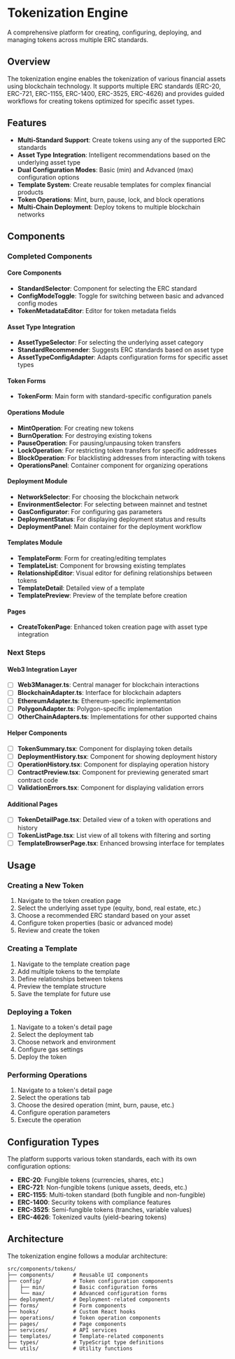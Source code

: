 # Tokenization Engine

A comprehensive platform for creating, configuring, deploying, and managing tokens across multiple ERC standards.

## Overview

The tokenization engine enables the tokenization of various financial assets using blockchain technology. It supports multiple ERC standards (ERC-20, ERC-721, ERC-1155, ERC-1400, ERC-3525, ERC-4626) and provides guided workflows for creating tokens optimized for specific asset types.

## Features

- **Multi-Standard Support**: Create tokens using any of the supported ERC standards
- **Asset Type Integration**: Intelligent recommendations based on the underlying asset type
- **Dual Configuration Modes**: Basic (min) and Advanced (max) configuration options
- **Template System**: Create reusable templates for complex financial products
- **Token Operations**: Mint, burn, pause, lock, and block operations
- **Multi-Chain Deployment**: Deploy tokens to multiple blockchain networks

## Components

### Completed Components

#### Core Components
- **StandardSelector**: Component for selecting the ERC standard
- **ConfigModeToggle**: Toggle for switching between basic and advanced config modes
- **TokenMetadataEditor**: Editor for token metadata fields

#### Asset Type Integration
- **AssetTypeSelector**: For selecting the underlying asset category
- **StandardRecommender**: Suggests ERC standards based on asset type
- **AssetTypeConfigAdapter**: Adapts configuration forms for specific asset types

#### Token Forms
- **TokenForm**: Main form with standard-specific configuration panels

#### Operations Module
- **MintOperation**: For creating new tokens
- **BurnOperation**: For destroying existing tokens
- **PauseOperation**: For pausing/unpausing token transfers
- **LockOperation**: For restricting token transfers for specific addresses
- **BlockOperation**: For blacklisting addresses from interacting with tokens
- **OperationsPanel**: Container component for organizing operations

#### Deployment Module
- **NetworkSelector**: For choosing the blockchain network
- **EnvironmentSelector**: For selecting between mainnet and testnet
- **GasConfigurator**: For configuring gas parameters
- **DeploymentStatus**: For displaying deployment status and results
- **DeploymentPanel**: Main container for the deployment workflow

#### Templates Module
- **TemplateForm**: Form for creating/editing templates
- **TemplateList**: Component for browsing existing templates
- **RelationshipEditor**: Visual editor for defining relationships between tokens
- **TemplateDetail**: Detailed view of a template
- **TemplatePreview**: Preview of the template before creation

#### Pages
- **CreateTokenPage**: Enhanced token creation page with asset type integration

### Next Steps

#### Web3 Integration Layer
- [ ] **Web3Manager.ts**: Central manager for blockchain interactions
- [ ] **BlockchainAdapter.ts**: Interface for blockchain adapters
- [ ] **EthereumAdapter.ts**: Ethereum-specific implementation
- [ ] **PolygonAdapter.ts**: Polygon-specific implementation
- [ ] **OtherChainAdapters.ts**: Implementations for other supported chains

#### Helper Components
- [ ] **TokenSummary.tsx**: Component for displaying token details
- [ ] **DeploymentHistory.tsx**: Component for showing deployment history
- [ ] **OperationHistory.tsx**: Component for displaying operation history
- [ ] **ContractPreview.tsx**: Component for previewing generated smart contract code
- [ ] **ValidationErrors.tsx**: Component for displaying validation errors

#### Additional Pages
- [ ] **TokenDetailPage.tsx**: Detailed view of a token with operations and history
- [ ] **TokenListPage.tsx**: List view of all tokens with filtering and sorting
- [ ] **TemplateBrowserPage.tsx**: Enhanced browsing interface for templates

## Usage

### Creating a New Token

1. Navigate to the token creation page
2. Select the underlying asset type (equity, bond, real estate, etc.)
3. Choose a recommended ERC standard based on your asset
4. Configure token properties (basic or advanced mode)
5. Review and create the token

### Creating a Template

1. Navigate to the template creation page
2. Add multiple tokens to the template
3. Define relationships between tokens
4. Preview the template structure
5. Save the template for future use

### Deploying a Token

1. Navigate to a token's detail page
2. Select the deployment tab
3. Choose network and environment
4. Configure gas settings
5. Deploy the token

### Performing Operations

1. Navigate to a token's detail page
2. Select the operations tab
3. Choose the desired operation (mint, burn, pause, etc.)
4. Configure operation parameters
5. Execute the operation

## Configuration Types

The platform supports various token standards, each with its own configuration options:

- **ERC-20**: Fungible tokens (currencies, shares, etc.)
- **ERC-721**: Non-fungible tokens (unique assets, deeds, etc.)
- **ERC-1155**: Multi-token standard (both fungible and non-fungible)
- **ERC-1400**: Security tokens with compliance features
- **ERC-3525**: Semi-fungible tokens (tranches, variable values)
- **ERC-4626**: Tokenized vaults (yield-bearing tokens)

## Architecture

The tokenization engine follows a modular architecture:

```
src/components/tokens/
├── components/      # Reusable UI components
├── config/          # Token configuration components
│   ├── min/         # Basic configuration forms
│   └── max/         # Advanced configuration forms
├── deployment/      # Deployment-related components
├── forms/           # Form components
├── hooks/           # Custom React hooks
├── operations/      # Token operation components
├── pages/           # Page components
├── services/        # API services
├── templates/       # Template-related components
├── types/           # TypeScript type definitions
└── utils/           # Utility functions
``` 